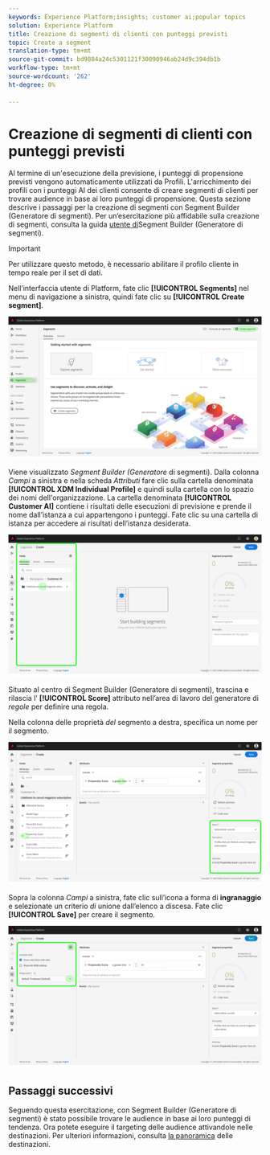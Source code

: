 ```yaml
---
keywords: Experience Platform;insights; customer ai;popular topics
solution: Experience Platform
title: Creazione di segmenti di clienti con punteggi previsti
topic: Create a segment
translation-type: tm+mt
source-git-commit: bd9884a24c5301121f30090946ab24d9c394db1b
workflow-type: tm+mt
source-wordcount: '262'
ht-degree: 0%

---
```



# Creazione di segmenti di clienti con punteggi previsti

Al termine di un&#39;esecuzione della previsione, i punteggi di propensione previsti vengono automaticamente utilizzati da Profili. L&#39;arricchimento dei profili con i punteggi AI dei clienti consente di creare segmenti di clienti per trovare audience in base ai loro punteggi di propensione. Questa sezione descrive i passaggi per la creazione di segmenti con Segment Builder (Generatore di segmenti). Per un’esercitazione più affidabile sulla creazione di segmenti, consulta la guida [utente di](../../../segmentation/tutorials/create-a-segment.md)Segment Builder (Generatore di segmenti).

>[!IMPORTANT]
>
>Per utilizzare questo metodo, è necessario abilitare il profilo cliente in tempo reale per il set di dati.

Nell’interfaccia utente di Platform, fate clic **[!UICONTROL Segments]** nel menu di navigazione a sinistra, quindi fate clic su **[!UICONTROL Create segment]**.

![](../images/user-guide/segments.png)

Viene visualizzato *Segment Builder (Generatore* di segmenti). Dalla colonna *Campi* a sinistra e nella scheda *Attributi* fare clic sulla cartella denominata **[!UICONTROL XDM Individual Profile]** e quindi sulla cartella con lo spazio dei nomi dell&#39;organizzazione. La cartella denominata **[!UICONTROL Customer AI]** contiene i risultati delle esecuzioni di previsione e prende il nome dall’istanza a cui appartengono i punteggi. Fate clic su una cartella di istanza per accedere ai risultati dell’istanza desiderata.

![](../images/user-guide/results.png)

Situato al centro di Segment Builder (Generatore di segmenti), trascina e rilascia l’ **[!UICONTROL Score]** attributo nell’area di lavoro del generatore di *regole* per definire una regola.

Nella colonna delle proprietà *del* segmento a destra, specifica un nome per il segmento.

![](../images/user-guide/properties.png)

Sopra la colonna *Campi* a sinistra, fate clic sull’icona a forma di **ingranaggio** e selezionate un criterio *di* unione dall’elenco a discesa. Fate clic **[!UICONTROL Save]** per creare il segmento.

![](../images/user-guide/merge_policy.png)

## Passaggi successivi

Seguendo questa esercitazione, con Segment Builder (Generatore di segmenti) è stato possibile trovare le audience in base ai loro punteggi di tendenza. Ora potete eseguire il targeting delle audience attivandole nelle destinazioni. Per ulteriori informazioni, consulta [la panoramica](https://docs.adobe.com/content/help/en/experience-platform/rtcdp/destinations/destinations-overview.html) delle destinazioni.